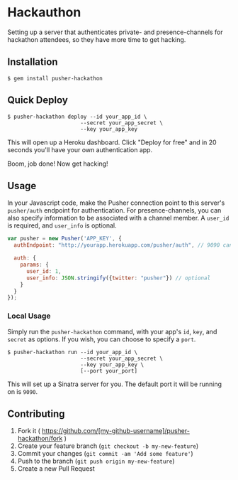 # Hackauthon

Setting up a server that authenticates private- and presence-channels for hackathon attendees, so they have more time to get hacking.

## Installation

    $ gem install pusher-hackathon

## Quick Deploy

    $ pusher-hackathon deploy --id your_app_id \
                           --secret your_app_secret \ 
                           --key your_app_key

This will open up a Heroku dashboard. Click "Deploy for free" and in 20 seconds you'll have your own authentication app.

Boom, job done! Now get hacking!

## Usage

In your Javascript code, make the Pusher connection point to this server's `pusher/auth` endpoint for authentication. For presence-channels, you can also specify information to be associated with a channel member. A `user_id` is required, and `user_info` is optional.

```js
var pusher = new Pusher('APP_KEY', {
  authEndpoint: "http://yourapp.herokuapp.com/pusher/auth", // 9090 can be substituted for the port you specified.

  auth: {
    params: {
      user_id: 1,
      user_info: JSON.stringify({twitter: "pusher"}) // optional
    }
  }
});
```

### Local Usage

Simply run the `pusher-hackathon` command, with your app's `id`, `key`, and `secret` as options. If you wish, you can choose to specify a `port`.

    $ pusher-hackathon run --id your_app_id \
                           --secret your_app_secret \ 
                           --key your_app_key \
                           [--port your_port]

This will set up a Sinatra server for you. The default port it will be running on is `9090`.

## Contributing

1. Fork it ( https://github.com/[my-github-username]/pusher-hackathon/fork )
2. Create your feature branch (`git checkout -b my-new-feature`)
3. Commit your changes (`git commit -am 'Add some feature'`)
4. Push to the branch (`git push origin my-new-feature`)
5. Create a new Pull Request
